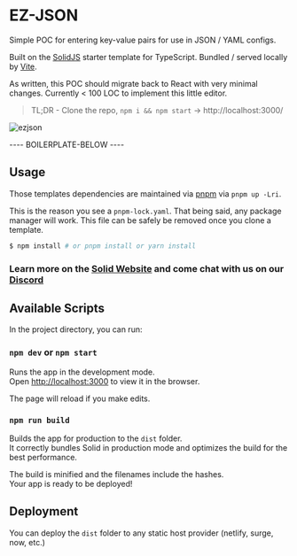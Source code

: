 # EZ-JSON

Simple POC for entering key-value pairs for use in JSON / YAML configs.

Built on the [SolidJS](https://github.com/solidjs/solid) starter template for TypeScript.
Bundled / served locally by [Vite](https://vitejs.dev/).

As written, this POC should migrate back to React with very minimal changes.
Currently < 100 LOC to implement this little editor.

> TL;DR - Clone the repo, `npm i && npm start` -> http://localhost:3000/

![ezjson](https://user-images.githubusercontent.com/1561673/155810127-8c798a48-4330-4465-bed3-b58c8840ebc9.png)

---- BOILERPLATE-BELOW ----

## Usage

Those templates dependencies are maintained via [pnpm](https://pnpm.io) via `pnpm up -Lri`.

This is the reason you see a `pnpm-lock.yaml`. That being said, any package manager will work. This file can be safely be removed once you clone a template.

```bash
$ npm install # or pnpm install or yarn install
```
### Learn more on the [Solid Website](https://solidjs.com) and come chat with us on our [Discord](https://discord.com/invite/solidjs)

## Available Scripts

In the project directory, you can run:

### `npm dev` or `npm start`

Runs the app in the development mode.<br>
Open [http://localhost:3000](http://localhost:3000) to view it in the browser.

The page will reload if you make edits.<br>

### `npm run build`

Builds the app for production to the `dist` folder.<br>
It correctly bundles Solid in production mode and optimizes the build for the best performance.

The build is minified and the filenames include the hashes.<br>
Your app is ready to be deployed!

## Deployment

You can deploy the `dist` folder to any static host provider (netlify, surge, now, etc.)
